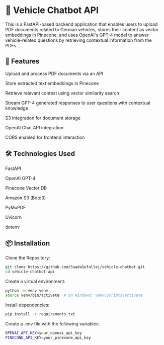 # 🚗 Vehicle Chatbot API
This is a FastAPI-based backend application that enables users to upload PDF documents related to German vehicles, stores their content as vector embeddings in Pinecone, and uses OpenAI's GPT-4 model to answer vehicle-related questions by retrieving contextual information from the PDFs.

## 🚀 Features
Upload and process PDF documents via an API

Store extracted text embeddings in Pinecone

Retrieve relevant context using vector similarity search

Stream GPT-4 generated responses to user questions with contextual knowledge

S3 integration for document storage

OpenAI Chat API integration

CORS enabled for frontend interaction

## 🛠️ Technologies Used
FastAPI

OpenAI GPT-4

Pinecone Vector DB

Amazon S3 (Boto3)

PyMuPDF

Uvicorn

dotenv

## 📦 Installation
Clone the Repository:

```bash
git clone https://github.com/SuadaSefullaj/vehicle-chatbot.git
cd vehicle-chatbot-api
```
Create a virtual environment:

```bash
python -m venv venv
source venv/bin/activate  # On Windows: venv\Scripts\activate
```
Install dependencies:

```bash
pip install -r requirements.txt
```
Create a .env file with the following variables:

```bash
OPENAI_API_KEY=your_openai_api_key
PINECONE_API_KEY=your_pinecone_api_key
```

